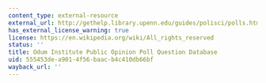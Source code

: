 ```yaml
---
content_type: external-resource
external_url: http://gethelp.library.upenn.edu/guides/polisci/polls.html
has_external_license_warning: true
license: https://en.wikipedia.org/wiki/All_rights_reserved
status: ''
title: Odum Institute Public Opinion Poll Question Database
uid: 555453de-a901-4f56-baac-b4c410db66bf
wayback_url: ''
---
```

